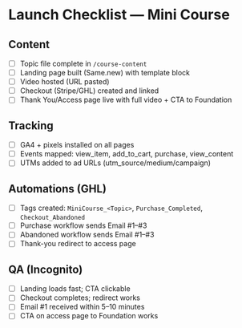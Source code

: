# Launch Checklist — Mini Course

## Content
- [ ] Topic file complete in `/course-content`
- [ ] Landing page built (Same.new) with template block
- [ ] Video hosted (URL pasted)
- [ ] Checkout (Stripe/GHL) created and linked
- [ ] Thank You/Access page live with full video + CTA to Foundation

## Tracking
- [ ] GA4 + pixels installed on all pages
- [ ] Events mapped: view_item, add_to_cart, purchase, view_content
- [ ] UTMs added to ad URLs (utm_source/medium/campaign)

## Automations (GHL)
- [ ] Tags created: `MiniCourse_<Topic>`, `Purchase_Completed`, `Checkout_Abandoned`
- [ ] Purchase workflow sends Email #1–#3
- [ ] Abandoned workflow sends Email #1–#3
- [ ] Thank-you redirect to access page

## QA (Incognito)
- [ ] Landing loads fast; CTA clickable
- [ ] Checkout completes; redirect works
- [ ] Email #1 received within 5–10 minutes
- [ ] CTA on access page to Foundation works
